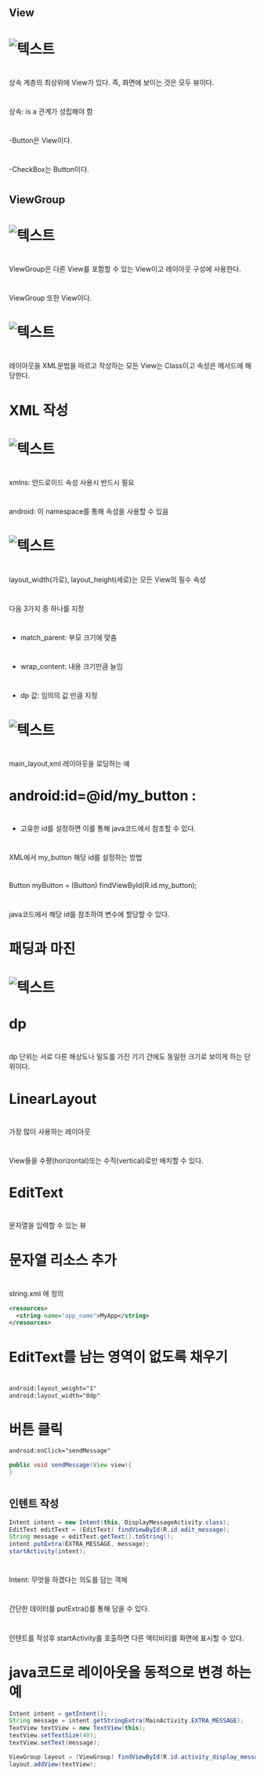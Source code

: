 ##  View
#  
#  ![텍스트](/./img/view.png)
#  
#  
상속 계층의 최상위에 View가 있다. 즉, 화면에 보이는 것은 모두 뷰이다.
#  
상속: is a 관계가 성립해야 함
#  
-Button은 View이다.
#  
-CheckBox는 Button이다.
#  
##  ViewGroup
#  ![텍스트](/./img/viewgroup.png)
#  
ViewGroup은 다른 View를 포함할 수 있는 View이고 레이아웃 구성에 사용한다.
#  
ViewGroup 또한 View이다.
#  
#  
#  ![텍스트](/./img/xml.png)
#  
레이아웃을 XML문법을 따르고 작성하는 모든 View는 Class이고 속성은 메서드에 해당한다.
#  
#  
#  XML 작성
#  ![텍스트](/./img/XML1.png)
#  
#  
xmlns: 안드로이드 속성 사용시 반드시 필요
#  
android: 이 namespace를 통해 속성을 사용할 수 있음
#  
#  
#  ![텍스트](/./img/layout.png)
#  
layout_width(가로), layout_height(세로)는 모든 View의 필수 속성
#  
다음 3가지 중 하나를 지정
#  
- match_parent: 부모 크기에 맞춤
#  
- wrap_content: 내용 크기만큼 늘임
#  
- dp 값: 임의의 값 만큼 지정
#  
#  
#  ![텍스트](/./img/xmlResourceLoading.png)
#  
main_layout,xml 레이아웃을 로딩하는 예
#  
#  
#  android:id=@id/my_button : 
#  
- 고유한 id를 설정하면 이를 통해 java코드에서 참조할 수 있다.
#  
XML에서 my_button 해당 id를 설정하는 방법
#  
Button myButton = (Button) findViewById(R.id.my_button);
#  
java코드에서 해당 id를 참조하여 변수에 할당할 수 있다.
#  
#  
#  패딩과 마진
#  ![텍스트](/./img/paddingAndMargine.png)
#
#  dp
#  
dp 단위는 서로 다른 해상도나 밀도를 가진 기기 간에도 동일한 크기로 보이게 하는 단위이다.
#  
#  LinearLayout 
#  
가장 많이 사용하는 레이아웃
#  
View들을 수평(horizontal)또는 수직(vertical)로만 배치할 수 있다.
#  
#  EditText
#  
문자열을 입력할 수 있는 뷰
#  
#  문자열 리소스 추가
# 
string.xml 에 정의 
```xml
<resources>
  <string name="app_name">MyApp</string>
</resources>
```
#  
#  EditText를 남는 영역이 없도록 채우기
#  
```xml
android:layout_weight="1"
android:layout_width="0dp"
```
#  
#  버튼 클릭
```xml
android:onClick="sendMessage"
```
```java
public void sendMessage(View view){
}
```
#  
##  인텐트 작성
```java
Intent intent = new Intent(this, DisplayMessageActivity.class);
EditText editText = (EditText) findViewById(R.id.edit_message);
String message = editText.getText().toString();
intent.putExtra(EXTRA_MESSAGE, message);
startActivity(intent);
```
#  
#  
Intent: 무엇을 하겠다는 의도를 담는 객체
#  
간단한 데이터를 putExtra()를 통해 담을 수 있다.
#  
인텐트를 작성후 startActivity를 호출하면 다른 액티비티를 화면에 표시할 수 있다.
#  
#  java코드로 레이아웃을 동적으로 변경 하는 예
```java
Intent intent = getIntent();
String message = intent.getStringExtra(MainActivity.EXTRA_MESSAGE);
TextView textView = new TextView(this);
textView.setTextSize(40);
textView.setText(message);

ViewGroup layout = (ViewGroup) findViewById(R.id.activity_display_message);
layout.addView(textView);

```











